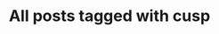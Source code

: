 ---
layout: tag
title: "All posts tagged with cusp"
permalink: /weblog/tags/cusp/
taxonomy: cusp
---